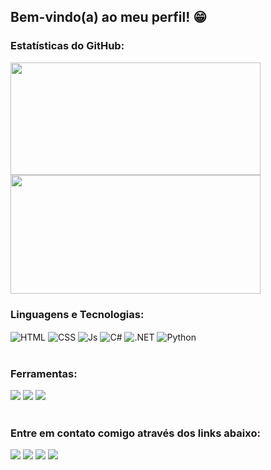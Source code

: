 ## Bem-vindo(a) ao meu perfil! 😁

### Estatísticas do GitHub:
<div>
 <img height="180em" width="400em" src="https://github-readme-stats.vercel.app/api?username=MarcoTSF&show_icons=true&count_private=true&theme=tokyonight"/>
</div>
<div>
 <img height="190em" width="400em" src="https://github-readme-stats.vercel.app/api/top-langs/?username=MarcoTSF&layout=compact&count_private=true&langs_count=6&theme=tokyonight"/>
</div>

### Linguagens e Tecnologias:
<div style="display: inline_block">
 <img align="center" alt="HTML" src="https://img.shields.io/badge/HTML5-E34F26?style=for-the-badge&logo=html5&logoColor=white">
 <img align="center" alt="CSS" src="https://img.shields.io/badge/CSS3-1572B6?style=for-the-badge&logo=css3&logoColor=white">
 <img align="center" alt="Js" src="https://img.shields.io/badge/JavaScript-F7DF1E?style=for-the-badge&logo=javascript&logoColor=black">
 <img align="center" alt="C#" src="https://img.shields.io/badge/C%23-239120?style=for-the-badge&logo=c-sharp&logoColor=white">
 <img align="center" alt=".NET" src="https://img.shields.io/badge/.NET-5C2D91?style=for-the-badge&logo=.net&logoColor=white">
 <img align="center" alt="Python" src="https://img.shields.io/badge/Python-3776AB?style=for-the-badge&logo=python&logoColor=white">
</div>

<br>

### Ferramentas:
<div>
 <img src="https://img.shields.io/badge/Windows-0078D6?style=for-the-badge&logo=windows&logoColor=white"/>
 <img src="https://img.shields.io/badge/Visual_Studio_Code-0078D4?style=for-the-badge&logo=visual%20studio%20code&logoColor=white"/>
 <img src="https://img.shields.io/badge/Opera-FF1B2D?style=for-the-badge&logo=Opera&logoColor=white"/>
</div>

<br>
 
### Entre em contato comigo através dos links abaixo:
<div>
 <a href="https://instagram.com/marcotsf_13" target="_blank"><img src="https://img.shields.io/badge/-Instagram-%23E4405F?style=for-the-badge&logo=instagram&logoColor=white" target="_blank"></a>
 <a href="https://discord.gg/neBYdgN" target="_blank"><img src="https://img.shields.io/badge/Discord-7289DA?style=for-the-badge&logo=discord&logoColor=white" target="_blank"></a>
 <a href = "mailto:mtsf.salvador@gmail.com"><img src="https://img.shields.io/badge/-Gmail-%23333?style=for-the-badge&logo=gmail&logoColor=white" target="_blank"></a>
 <a href="https://www.linkedin.com/in/marco-tulio-salvador-filho/" target="_blank"><img src="https://img.shields.io/badge/-LinkedIn-%230077B5?style=for-the-badge&logo=linkedin&logoColor=white" target="_blank"></a>
</div>
